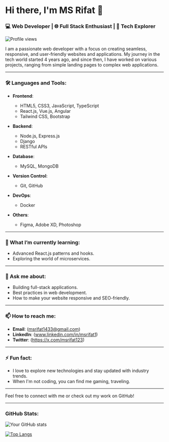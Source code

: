 # Hi there, I'm MS Rifat 👋

### 💻 Web Developer | 🌐 Full Stack Enthusiast | 🚀 Tech Explorer

![Profile views](https://komarev.com/ghpvc/?username=yourusername&color=blue)

I am a passionate web developer with a focus on creating seamless, responsive, and user-friendly websites and applications. My journey in the tech world started 4 years ago, and since then, I have worked on various projects, ranging from simple landing pages to complex web applications.

---

### 🛠️ Languages and Tools:

- **Frontend**: 
  - HTML5, CSS3, JavaScript, TypeScript
  - React.js, Vue.js, Angular
  - Tailwind CSS, Bootstrap

- **Backend**: 
  - Node.js, Express.js
  - Django
  - RESTful APIs

- **Database**: 
  - MySQL, MongoDB

- **Version Control**: 
  - Git, GitHub

- **DevOps**: 
  - Docker

- **Others**: 
  - Figma, Adobe XD, Photoshop

---

### 🌱 What I’m currently learning:

- Advanced React.js patterns and hooks.
- Exploring the world of microservices.

---

### 💬 Ask me about:

- Building full-stack applications.
- Best practices in web development.
- How to make your website responsive and SEO-friendly.

---

### 📫 How to reach me:

- **Email**: (msrifat1433@gmail.com)
- **LinkedIn**: (www.linkedin.com/in/msrifat1)
- **Twitter**: (https://x.com/msrifat123)

---

### ⚡ Fun fact:

- I love to explore new technologies and stay updated with industry trends.
- When I'm not coding, you can find me gaming, traveling.

---

Feel free to connect with me or check out my work on GitHub!

---

### GitHub Stats:

![Your GitHub stats](https://github-readme-stats.vercel.app/api?username=rifat1&show_icons=true&theme=radical)

[![Top Langs](https://github-readme-stats.vercel.app/api/top-langs/?username=rifat1&layout=compact&theme=radical)](https://github.com/anuraghazra/github-readme-stats)
